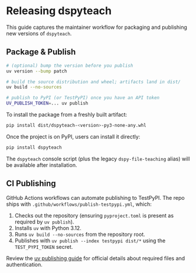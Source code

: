 # Releasing dspyteach

This guide captures the maintainer workflow for packaging and publishing new versions of `dspyteach`.

## Package & Publish

```bash
# (optional) bump the version before you publish
uv version --bump patch

# build the source distribution and wheel; artifacts land in dist/
uv build --no-sources

# publish to PyPI (or TestPyPI) once you have an API token
UV_PUBLISH_TOKEN=... uv publish
```

To install the package from a freshly built artifact:

```bash
pip install dist/dspyteach-<version>-py3-none-any.whl
```

Once the project is on PyPI, users can install it directly:

```bash
pip install dspyteach
```

The `dspyteach` console script (plus the legacy `dspy-file-teaching` alias) will be available after installation.

## CI Publishing

GitHub Actions workflows can automate publishing to TestPyPI. The repo ships with `.github/workflows/publish-testpypi.yml`, which:

1. Checks out the repository (ensuring `pyproject.toml` is present as required by `uv publish`).
2. Installs `uv` with Python 3.12.
3. Runs `uv build --no-sources` from the repository root.
4. Publishes with `uv publish --index testpypi dist/*` using the `TEST_PYPI_TOKEN` secret.

Review the [uv publishing guide](https://docs.astral.sh/uv/guides/package/#publishing-your-package) for official details about required files and authentication.

